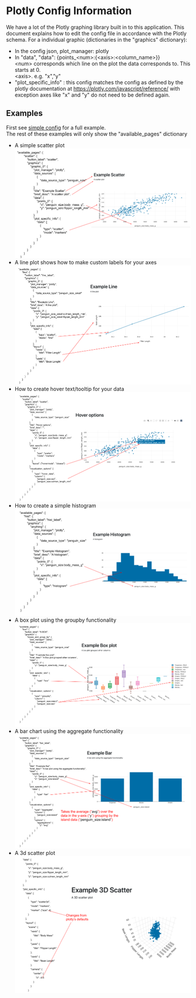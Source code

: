 # Plotly Config Information

We have a lot of the Plotly graphing library built in to this application. This document explains how to edit the
config file in accordance with the Plotly schema. 
For a individual graphic (dictionaries in the "graphics" dictionary):
 - In the config json, plot_manager: plotly 
 - In "data", "data": {points_\<num>:{\<axis>:\<column_name>}}  
 \<num> corresponds which line on the plot the data corresponds to. This starts at 0.   
 \<axis>. e.g. "x","y"
 - "plot_specific_info" : this config matches the config as defined by the plotly 
 documentation at https://plotly.com/javascript/reference/ with exception axes like "x" and "y"
 do not need to be defined again.
 
## Examples
  First see [simple config](config_information/config_example/config_example.md) for a full example.  
  The rest of these examples will only show the "available_pages" dictionary

- A simple scatter plot
![](images/scatter.png)
 - A line plot shows how to make custom labels for your axes
 ![](images/line.png)
 - How to create hover text/tooltip for your data
 ![](images/hover.png)
 - How to create a simple histogram
 ![](images/histogram.png)
 - A box plot using the groupby functionality
 ![](images/box.png)
 - A bar chart using the aggregate functionality
 ![](images/bar.png)
 - A 3d scatter plot
 ![](images/scatter_3d.png)